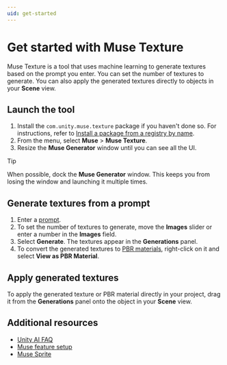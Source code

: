 ```yaml
---
uid: get-started
---
```


# Get started with Muse Texture

Muse Texture is a tool that uses machine learning to generate textures based on the prompt you enter. You can set the number of textures to generate. You can also apply the generated textures directly to objects in your **Scene** view.

## Launch the tool

1. Install the `com.unity.muse.texture` package if you haven't done so. For instructions, refer to [Install a package from a registry by name](https://docs.unity3d.com/Manual/upm-ui-quick.html).
1. From the menu, select **Muse** > **Muse Texture**.
1. Resize the **Muse Generator** window until you can see all the UI.

> [!TIP]
> When possible, dock the **Muse Generator** window. This keeps you from losing the window and launching it multiple times.

## Generate textures from a prompt

1. Enter a [prompt](xref:write-prompt).
1. To set the number of textures to generate, move the **Images** slider or enter a number in the **Images** field.
1. Select **Generate**. The textures appear in the **Generations** panel.
1. To convert the generated textures to [PBR materials](xref:view-as-pbr), right-click on it and select **View as PBR Material**.

## Apply generated textures

To apply the generated texture or PBR material directly in your project, drag it from the **Generations** panel onto the object in your **Scene** view.

## Additional resources

* [Unity AI FAQ](https://unity.com/ai/faq)
* [Muse feature setup](https://unity.com/products/muse/onboarding)
* [Muse Sprite](https://docs.unity3d.com/Packages/com.unity.muse.sprite@latest)